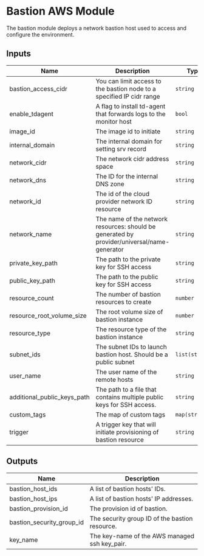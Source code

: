 # Bastion AWS Module

The bastion module deploys a network bastion host used to access and configure the environment.

<!-- BEGINNING OF PRE-COMMIT-TERRAFORM DOCS HOOK -->
## Inputs

| Name | Description | Type | Default | Required |
|------|-------------|------|---------|:--------:|
| bastion_access_cidr | You can limit access to the bastion node to a specified IP cidr range | `string` | n/a | yes |
| enable_tdagent | A flag to install td-agent that forwards logs to the monitor host | `bool` | n/a | yes |
| image_id | The image id to initiate | `string` | n/a | yes |
| internal_domain | The internal domain for setting srv record | `string` | n/a | yes |
| network_cidr | The network cidr address space | `string` | n/a | yes |
| network_dns | The ID for the internal DNS zone | `string` | n/a | yes |
| network_id | The id of the cloud provider network ID resource | `string` | n/a | yes |
| network_name | The name of the network resources: should be generated by provider/universal/name-generator | `string` | n/a | yes |
| private_key_path | The path to the private key for SSH access | `string` | n/a | yes |
| public_key_path | The path to the public key for SSH access | `string` | n/a | yes |
| resource_count | The number of bastion resources to create | `number` | n/a | yes |
| resource_root_volume_size | The root volume size of bastion instance | `number` | n/a | yes |
| resource_type | The resource type of the bastion instance | `string` | n/a | yes |
| subnet_ids | The subnet IDs to launch bastion host. Should be a public subnet | `list(string)` | n/a | yes |
| user_name | The user name of the remote hosts | `string` | n/a | yes |
| additional_public_keys_path | The path to a file that contains multiple public keys for SSH access. | `string` | `""` | no |
| custom_tags | The map of custom tags | `map(string)` | `{}` | no |
| trigger | A trigger key that will initiate provisioning of bastion resource | `string` | `""` | no |

## Outputs

| Name | Description |
|------|-------------|
| bastion_host_ids | A list of bastion hosts' IDs. |
| bastion_host_ips | A list of bastion hosts' IP addresses. |
| bastion_provision_id | The provision id of bastion. |
| bastion_security_group_id | The security group ID of the bastion resource. |
| key_name | The key-name of the AWS managed ssh key_pair. |

<!-- END OF PRE-COMMIT-TERRAFORM DOCS HOOK -->
